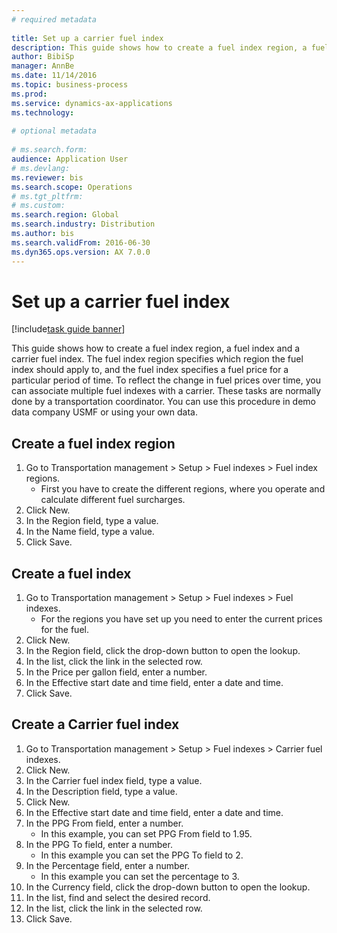 ```yaml
--- 
# required metadata 
 
title: Set up a carrier fuel index
description: This guide shows how to create a fuel index region, a fuel index and a carrier fuel index. 
author: BibiSp
manager: AnnBe 
ms.date: 11/14/2016
ms.topic: business-process 
ms.prod:  
ms.service: dynamics-ax-applications 
ms.technology:  
 
# optional metadata 
 
# ms.search.form:   
audience: Application User 
# ms.devlang:  
ms.reviewer: bis
ms.search.scope: Operations 
# ms.tgt_pltfrm:  
# ms.custom:  
ms.search.region: Global
ms.search.industry: Distribution
ms.author: bis
ms.search.validFrom: 2016-06-30 
ms.dyn365.ops.version: AX 7.0.0 
---
```

# Set up a carrier fuel index

[!include[task guide banner](../../includes/task-guide-banner.md)]

This guide shows how to create a fuel index region, a fuel index and a carrier fuel index. The fuel index region specifies which region the fuel index should apply to, and the fuel index specifies a fuel price for a particular period of time. To reflect the change in fuel prices over time, you can associate multiple fuel indexes with a carrier.  These tasks are normally done by a transportation coordinator. You can use this procedure in demo data company USMF or using your own data.


## Create a fuel index region
1. Go to Transportation management > Setup > Fuel indexes > Fuel index regions.
    * First you have to create the different regions, where you operate and calculate different fuel surcharges.  
2. Click New.
3. In the Region field, type a value.
4. In the Name field, type a value.
5. Click Save.

## Create a fuel index
1. Go to Transportation management > Setup > Fuel indexes > Fuel indexes.
    * For the regions you have set up you need to enter the current prices for the fuel.  
2. Click New.
3. In the Region field, click the drop-down button to open the lookup.
4. In the list, click the link in the selected row.
5. In the Price per gallon field, enter a number.
6. In the Effective start date and time field, enter a date and time.
7. Click Save.

## Create a Carrier fuel index
1. Go to Transportation management > Setup > Fuel indexes > Carrier fuel indexes.
2. Click New.
3. In the Carrier fuel index field, type a value.
4. In the Description field, type a value.
5. Click New.
6. In the Effective start date and time field, enter a date and time.
7. In the PPG From field, enter a number.
    * In this example, you can set PPG From field to 1.95.  
8. In the PPG To field, enter a number.
    * In this example you can set the PPG To field to 2.  
9. In the Percentage field, enter a number.
    * In this example you can set the percentage to 3.  
10. In the Currency field, click the drop-down button to open the lookup.
11. In the list, find and select the desired record.
12. In the list, click the link in the selected row.
13. Click Save.

